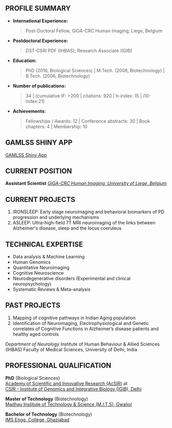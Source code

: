
## PROFILE SUMMARY

* **International Experience:**
  > Post-Doctoral Fellow, GIGA-CRC Human Imaging, Liege, Belgium  
* **Postdoctoral Experience:**
  > DST-CSRI PDF (IHBAS); Research Associate (IGIB)
* **Education:**
  > PhD (2016, Biological Sciences) | M.Tech. (2008, Biotechnology) | B.Tech. (2006, Biotechnology)
* **Number of publications:**
  > 34 | (cumulative IF: >200 | citations: 920 | h-index: 15 | i10-index:21) 
* **Achievements:**
  > Fellowships / Awards: 12 | Conference abstracts: 30 | Book chapters: 4 | Membership: 10


## GAMLSS SHINY APP

[GAMLSS Shiny App](https://puneet-talwar.shinyapps.io/GAMLSSToolbox/)


## CURRENT POSITION

**Assistant Scientist** 
_[GIGA-CRC Human Imaging, University of Liege, Belgium](https://www.gigacrc.uliege.be/cms/c_4212477/fr/gigacrc)_


## CURRENT PROJECTS

 1.  IRONSLEEP: Early stage neuroimaging and behavioral biomarkers of PD progression and underlying mechanisms
 2.  ASLEEP: Ultra-high-field 7T MRI neuroimaging of the links between Alzheimer's disease, sleep and the locus coeruleus


## TECHNICAL EXPERTISE

- Data analysis & Machine Learning
- Human Genomics
- Quantitative Neuroimaging
- Cognitive Neuroscience
- Neurodegenerative disorders (Experimental and clinical neuropsychology)
- Systematic Reviews & Meta-analysis


## PAST PROJECTS 

1. Mapping of cognitive pathways in Indian Aging population
2. Identification of Neuroimaging, Electrophysiological and Genetic correlates of Cognitive Functions in Alzheimer’s disease patients and healthy aged controls 

_Department of Neurology_
Institute of Human Behaviour & Allied Sciences (IHBAS)
Faculty of Medical Sciences, University of Delhi, India


## PROFESSIONAL QUALIFICATION

**PhD** (Biological Sciences) 									   
[Academy of Scientific and Innovative Research (AcSIR)](http://acsir.res.in/) at					
[CSIR - Institute of Genomics and Integrative Biology (IGIB), Delhi](https://www.igib.res.in/)

**Master of Technology** (Biotechnology) 		   	  
[Madhav Institute of Technology & Science (M.I.T.S), Gwalior](http://mitsgwalior.in/)

**Bachelor of Technology** (Biotechnology) 		    	             
[IMS Engg. College, Ghaziabad](http://www.imsec.ac.in/)

